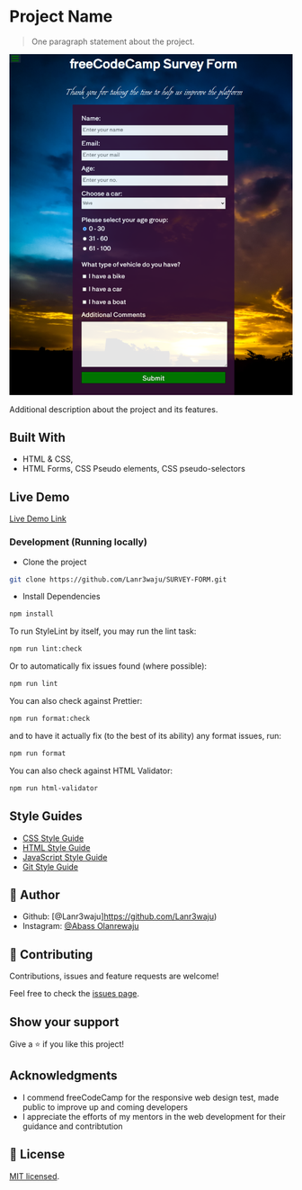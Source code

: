 # Project Name

> One paragraph statement about the project.

![screenshot](./img/preview.png)

Additional description about the project and its features.

## Built With

- HTML & CSS,
- HTML Forms, CSS Pseudo elements, CSS pseudo-selectors

## Live Demo

[Live Demo Link](https://lanre-survey-form.netlify.app//)

### Development (Running locally)

- Clone the project

```bash
git clone https://github.com/Lanr3waju/SURVEY-FORM.git

```

- Install Dependencies

```bash
npm install
```

To run StyleLint by itself, you may run the lint task:

```bash
npm run lint:check
```

Or to automatically fix issues found (where possible):

```bash
npm run lint
```

You can also check against Prettier:

```bash
npm run format:check
```

and to have it actually fix (to the best of its ability) any format issues, run:

```bash
npm run format
```

You can also check against HTML Validator:

```bash
npm run html-validator
```

## Style Guides

- [CSS Style Guide](http://udacity.github.io/frontend-nanodegree-styleguide/css.html)
- [HTML Style Guide](http://udacity.github.io/frontend-nanodegree-styleguide/index.html)
- [JavaScript Style Guide](http://udacity.github.io/frontend-nanodegree-styleguide/javascript.html)
- [Git Style Guide](https://udacity.github.io/git-styleguide/)

## 👤 Author

- Github: [@Lanr3waju]https://github.com/Lanr3waju)
- Instagram: [@Abass Olanrewaju](https://www.instagram.com/abass.abdul.wasii)

## 🤝 Contributing

Contributions, issues and feature requests are welcome!

Feel free to check the [issues page](../../issues).

## Show your support

Give a ⭐️ if you like this project!

## Acknowledgments

- I commend freeCodeCamp for the responsive web design test, made public to improve up and coming developers
- I appreciate the efforts of my mentors in the web development for their guidance and contribtution

## 📝 License

[MIT licensed](./LICENSE).
